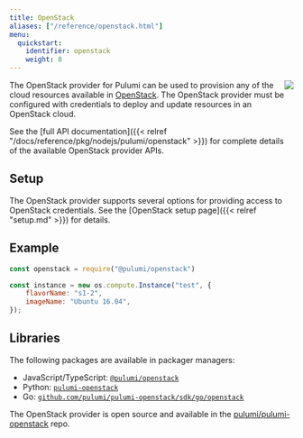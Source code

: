 ```yaml
---
title: OpenStack
aliases: ["/reference/openstack.html"]
menu:
  quickstart:
    identifier: openstack
    weight: 8
---
```


<img src="/assets/images/docs/quickstart/openstack-purple.png" align="right">

The OpenStack provider for Pulumi can be used to provision any of the cloud resources available in [OpenStack](https://www.openstack.org/).  The OpenStack provider must be configured with credentials to deploy and update resources in an OpenStack cloud.

See the [full API documentation]({{< relref "/docs/reference/pkg/nodejs/pulumi/openstack" >}}) for complete details of the available OpenStack provider APIs.

## Setup

The OpenStack provider supports several options for providing access to OpenStack credentials.  See the [OpenStack setup page]({{< relref "setup.md" >}}) for details.

## Example

```javascript
const openstack = require("@pulumi/openstack")

const instance = new os.compute.Instance("test", {
	flavorName: "s1-2",
	imageName: "Ubuntu 16.04",
});
```

## Libraries

The following packages are available in packager managers:

* JavaScript/TypeScript: [`@pulumi/openstack`](https://www.npmjs.com/package/@pulumi/openstack)
* Python: [`pulumi-openstack`](https://pypi.org/project/pulumi-openstack/)
* Go: [`github.com/pulumi/pulumi-openstack/sdk/go/openstack`](https://github.com/pulumi/pulumi-openstack)

The OpenStack provider is open source and available in the [pulumi/pulumi-openstack](https://github.com/pulumi/pulumi-openstack) repo.
